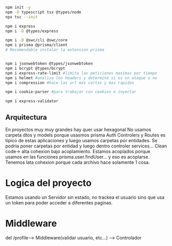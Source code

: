 ```bash
npm init -y
npm -D typescript tsx @types/node
npx tsc --init

npm i express
npm i -D @types/express

npm i -D @swc/cli @swc/core
npm i prisma @prisma/client
# Recomendable instalar la extension prisma


npm i jsonwebtoken @types/jsonwebtoken
npm i bcrypt @types/bcrypt
npm i express-rate-limit #limita las peticiones maximas por tiempo
npm i helmet #analiza los headers y determina si es un ataque o no
npm i compression #hace las url mas cortas y mas rapidas

npm i cookie-parser #para trabajar con cookies e inyectar

npm i express-validator
```
## Arquitectura
En proyectos muy muy grandes hay quer usar hexagonal
No usamos carpeta dtos y models porque usasmos prisma
Auth Controlers y Routes es tipico de estas aplicaciones y luego usamos carpetas por entidades. Se podria poner carpetas por entidad y luego dentro controler services...
Clean code-> alta cohexion bajo acoplamiento. Estamos acoplados porque usamos en las funciones prisma.user.findUser... y eso es acoplarse. Tenemos lata cohexion porque cada archivo hace solamente 1 cosa.

# Logica del proyecto
Estamos usando un Servidor sin estado, no trackea el usuario sino que usa un token para poder acceder a diferentes paginas.

# Middleware
del /profile--> Middleware(validar usuario, etc...) --> Controlador





